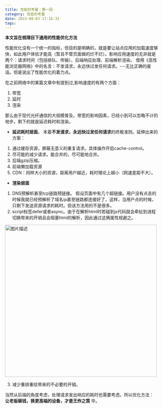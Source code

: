 ```yaml
---
title: 性能的考量：第一回
category: 性能的考量
date: 2023-08-03 17:16:31
tags:
---
```


**本文旨在梳理目下通用的性能优化方法**

性能优化没有一个统一的指标，但目的是明确的，就是要让站点应用的加载速度够快，如此用户体验才能高（暂且不管页面做的烂不烂）。影响应用速度的无非就是两个：请求时间（包括排队、传输）、后端响应处理、前端解析渲染。
借用《高性能浏览器网络》中的名言：不发请求，永远快过发任何请求。---无比正确的废话。但是说出了性能优化的着力点。

在之前网络中的某篇文章中有提到过,影响速度的有两个方面：
1. 带宽
2. 延时
3. 渲染

那么由于现代光纤通信的大规模普及，带宽的影响因素，已经小到可以忽略不计的地步。剩下的就是延迟耗时和渲染。

- **延迟耗时层面**。
本着**不发请求，永远快过发任何请求**的终极准则。延伸出来的方案：
1. 通过缓存资源，屏蔽无意义的重复请求。具体操作开启cache-control。
2. 尽可能的减少请求。能合并的，尽可能地合并。
3. 后端gzip压缩。
4. 前端懒加载资源
5. CDN：同样大小的资源，距离用户越近，耗时理论上越小（网速差距不大）。

- **渲染层面**
1. DNS预解析甚至tcp链路预链接。
假设页面中有几个超链接。用户没有点击的时候我就已经预解析了域名ip甚至链路都连接好了，这样，当用户点的时候，只剩下发送资源请求的耗时。但该方法用的不是很多。
2. script标签defer或者async。由于在解析html时若碰到js代码就会牵扯到进程切换带来的开销且会阻塞html的解析，因此通过这俩属性规避之。
<img src="/img/defer.png" alt="图片描述" width="500">

3. 减少重排重绘带来的不必要的开销。

当然从后端的角度考虑，处理请求发出响应的耗时也需要考虑。所以优化方法： **让老板砸钱，换更高端的设备，才是王炸之策**
毕。